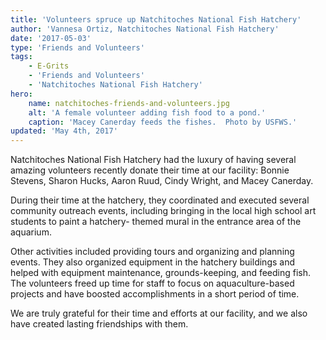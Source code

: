 ```yaml
---
title: 'Volunteers spruce up Natchitoches National Fish Hatchery'
author: 'Vannesa Ortiz, Natchitoches National Fish Hatchery'
date: '2017-05-03'
type: 'Friends and Volunteers'
tags:
    - E-Grits
    - 'Friends and Volunteers'
    - 'Natchitoches National Fish Hatchery'
hero:
    name: natchitoches-friends-and-volunteers.jpg
    alt: 'A female volunteer adding fish food to a pond.'
    caption: 'Macey Canerday feeds the fishes.  Photo by USFWS.'
updated: 'May 4th, 2017'
---
```


Natchitoches National Fish Hatchery had the luxury of having several amazing volunteers recently donate their time at our facility:  Bonnie Stevens, Sharon Hucks, Aaron Ruud, Cindy Wright, and Macey Canerday.

During their time at the hatchery, they coordinated and executed several community outreach events, including bringing in the local high school art students to paint a hatchery- themed mural in the entrance area of the aquarium.

Other activities included providing tours and organizing and planning events.  They also organized equipment in the hatchery buildings and helped with equipment maintenance, grounds-keeping, and feeding fish.   The volunteers freed up time for  staff to focus on aquaculture-based projects and have boosted accomplishments in a short period of time. 

We are truly grateful for their time and efforts at our facility, and we also have created lasting friendships with them. 
